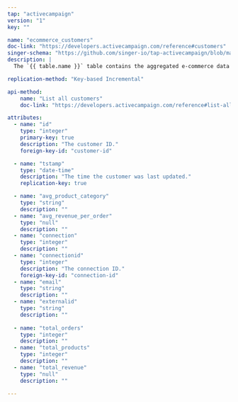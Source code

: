```yaml
---
tap: "activecampaign"
version: "1"
key: ""

name: "ecommerce_customers"
doc-link: "https://developers.activecampaign.com/reference#customers"
singer-schema: "https://github.com/singer-io/tap-activecampaign/blob/master/tap_activecampaign/schemas/ecommerce_customers.json"
description: |
  The `{{ table.name }}` table contains the aggregated e-commerce data from customers in your {{ integration.display_name }} account who are using an external e-commerce service.

replication-method: "Key-based Incremental"

api-method:
    name: "List all customers"
    doc-link: "https://developers.activecampaign.com/reference#list-all-customers"

attributes:
  - name: "id"
    type: "integer"
    primary-key: true
    description: "The customer ID."
    foreign-key-id: "customer-id"

  - name: "tstamp"
    type: "date-time"
    description: "The time the customer was last updated."
    replication-key: true

  - name: "avg_product_category"
    type: "string"
    description: ""
  - name: "avg_revenue_per_order"
    type: "null"
    description: ""
  - name: "connection"
    type: "integer"
    description: ""
  - name: "connectionid"
    type: "integer"
    description: "The connection ID."
    foreign-key-id: "connection-id"
  - name: "email"
    type: "string"
    description: ""
  - name: "externalid"
    type: "string"
    description: ""
  
  - name: "total_orders"
    type: "integer"
    description: ""
  - name: "total_products"
    type: "integer"
    description: ""
  - name: "total_revenue"
    type: "null"
    description: ""
  
---
```

